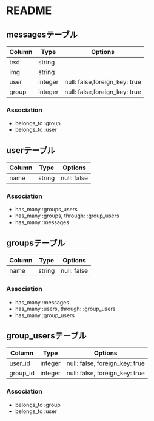 # README

## messagesテーブル
|Column|Type|Options|
|------|----|-------|
|text|string|
|img|string|
|user|integer|null: false,foreign_key: true|
|group|integer|null: false,foreign_key: true|

### Association
- belongs_to :group
- belongs_to :user

## userテーブル
|Column|Type|Options|
|------|----|-------|
|name|string|null: false|

### Association
- has_many :groups_users
- has_many :groups, through: :group_users
- has_many :messages

## groupsテーブル
|Column|Type|Options|
|------|----|-------|
|name|string|null: false|

### Association
- has_many :messages
- has_many :users, through: :group_users
- has_many :group_users

## group_usersテーブル

|Column|Type|Options|
|------|----|-------|
|user_id|integer|null: false, foreign_key: true|
|group_id|integer|null: false, foreign_key: true|

### Association
- belongs_to :group
- belongs_to :user
